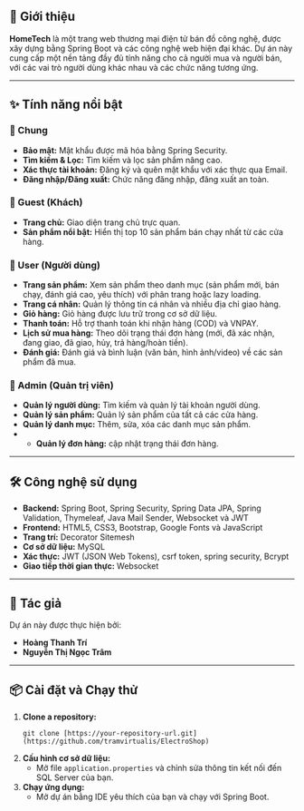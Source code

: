 ## 🚀 Giới thiệu

**HomeTech** là một trang web thương mại điện tử bán đồ công nghệ, được xây dựng bằng Spring Boot và các công nghệ web hiện đại khác. Dự án này cung cấp một nền tảng đầy đủ tính năng cho cả người mua và người bán, với các vai trò người dùng khác nhau và các chức năng tương ứng.

---

## ✨ Tính năng nổi bật

### 🔐 Chung
- **Bảo mật:** Mật khẩu được mã hóa bằng Spring Security.
- **Tìm kiếm & Lọc:** Tìm kiếm và lọc sản phẩm nâng cao.
- **Xác thực tài khoản:** Đăng ký và quên mật khẩu với xác thực qua Email.
- **Đăng nhập/Đăng xuất:** Chức năng đăng nhập, đăng xuất an toàn.

### 👤 Guest (Khách)
- **Trang chủ:** Giao diện trang chủ trực quan.
- **Sản phẩm nổi bật:** Hiển thị top 10 sản phẩm bán chạy nhất từ các cửa hàng.

### 🧑 User (Người dùng)
- **Trang sản phẩm:** Xem sản phẩm theo danh mục (sản phẩm mới, bán chạy, đánh giá cao, yêu thích) với phân trang hoặc lazy loading.
- **Trang cá nhân:** Quản lý thông tin cá nhân và nhiều địa chỉ giao hàng.
- **Giỏ hàng:** Giỏ hàng được lưu trữ trong cơ sở dữ liệu.
- **Thanh toán:** Hỗ trợ thanh toán khi nhận hàng (COD) và VNPAY.
- **Lịch sử mua hàng:** Theo dõi trạng thái đơn hàng (mới, đã xác nhận, đang giao, đã giao, hủy, trả hàng/hoàn tiền).
- **Đánh giá:** Đánh giá và bình luận (văn bản, hình ảnh/video) về các sản phẩm đã mua.



### 👑 Admin (Quản trị viên)
- **Quản lý người dùng:** Tìm kiếm và quản lý tài khoản người dùng.
- **Quản lý sản phẩm:** Quản lý sản phẩm của tất cả các cửa hàng.
- **Quản lý danh mục:** Thêm, sửa, xóa các danh mục sản phẩm.
- - **Quản lý đơn hàng:** cập nhật trạng thái đơn hàng.



---

## 🛠️ Công nghệ sử dụng

- **Backend:** Spring Boot, Spring Security, Spring Data JPA, Spring Validation, Thymeleaf, Java Mail Sender, Websocket và JWT 
- **Frontend:** HTML5, CSS3, Bootstrap, Google Fonts và JavaScript
- **Trang trí:** Decorator Sitemesh
- **Cơ sở dữ liệu:** MySQL
- **Xác thực:** JWT (JSON Web Tokens), csrf token, spring security, Bcrypt
- **Giao tiếp thời gian thực:** Websocket

---

## 👥 Tác giả

Dự án này được thực hiện bởi:

- **Hoàng Thanh Trí**
- **Nguyễn Thị Ngọc Trâm**

---

## 📦 Cài đặt và Chạy thử

1. **Clone a repository:**
   ```
   git clone [https://your-repository-url.git](https://github.com/tramvirtualis/ElectroShop)
   ```
2. **Cấu hình cơ sở dữ liệu:**
   - Mở file `application.properties` và chỉnh sửa thông tin kết nối đến SQL Server của bạn.
3. **Chạy ứng dụng:**
   - Mở dự án bằng IDE yêu thích của bạn và chạy với Spring Boot.
